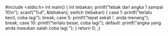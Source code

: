 #include <stdio.h>
int main()
{
	int tebakan;
	printf("tebak dari angka 1 sampai 10\n");
	scanf("%d", &tebakan);
	switch (tebakan) 
	{
		case 1:
		printf("terlalu kecil, coba lagi");
		break;
		case 5:
		printf("tepat sekali !. anda menang");        break;
		case 10:
		printf("terlalu besar, coba lagi");
		default:
		printf("angka yang anda masukan salah coba lagi ");
	}
	return 0;
;}
